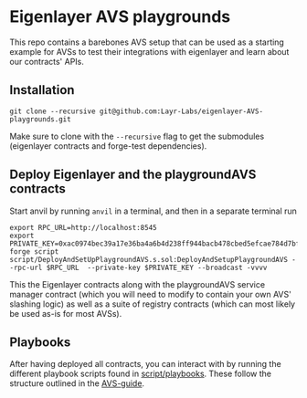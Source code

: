 # Eigenlayer AVS playgrounds

This repo contains a barebones AVS setup that can be used as a starting example for AVSs to test their integrations with eigenlayer and learn about our contracts' APIs.

## Installation
```
git clone --recursive git@github.com:Layr-Labs/eigenlayer-AVS-playgrounds.git
```
Make sure to clone with the `--recursive` flag to get the submodules (eigenlayer contracts and forge-test dependencies).

## Deploy Eigenlayer and the playgroundAVS contracts
Start anvil by running `anvil` in a terminal, and then in a separate terminal run
```
export RPC_URL=http://localhost:8545
export PRIVATE_KEY=0xac0974bec39a17e36ba4a6b4d238ff944bacb478cbed5efcae784d7bf4f2ff80
forge script script/DeployAndSetUpPlaygroundAVS.s.sol:DeployAndSetupPlaygroundAVS --rpc-url $RPC_URL  --private-key $PRIVATE_KEY --broadcast -vvvv
```
This the Eigenlayer contracts along with the playgroundAVS service manager contract (which you will need to modify to contain your own AVS' slashing logic) as well as a suite of registry contracts (which can most likely be used as-is for most AVSs).

## Playbooks

After having deployed all contracts, you can interact with by running the different playbook scripts found in [script/playbooks](./script/playbooks/). These follow the structure outlined in the [AVS-guide](https://github.com/Layr-Labs/eigenlayer-contracts/blob/master/docs/AVS-Guide.md).